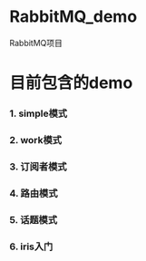 # RabbitMQ_demo
RabbitMQ项目
# 目前包含的demo
   ### 1. simple模式
   ### 2. work模式
   ### 3. 订阅者模式
   ### 4. 路由模式
   ### 5. 话题模式
   ### 6. iris入门